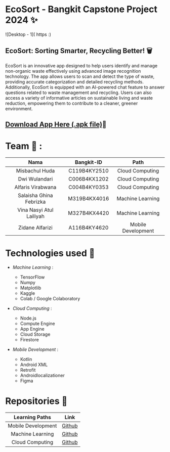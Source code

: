 # EcoSort - Bangkit Capstone Project 2024 ✨
![Desktop - 1]( https :)

## EcoSort: Sorting Smarter, Recycling Better! 🗑️ <br>
EcoSort is an innovative app designed to help users identify and manage non-organic waste effectively using advanced image recognition technology. The app allows users to scan and detect the type of waste, providing accurate categorization and detailed recycling methods. Additionally, EcoSort is equipped with an AI-powered chat feature to answer questions related to waste management and recycling. Users can also access a variety of informative articles on sustainable living and waste reduction, empowering them to contribute to a cleaner, greener environment.



## [Download App Here (.apk file)](https:)📲

# Team 🤝 :
|          Nama         | Bangkit-ID |       Path       |
|:---------------------:|:----------:|:----------------:|
| Misbachul Huda | C119B4KY2510  | Cloud Computing |
| Dwi Wulandari | C006B4KX1202 | Cloud Computing |
| Alfaris Virabwana | C004B4KY0353 | Cloud Computing |
| Salaisha Ghina Febrizka | M319B4KX4016 | Machine Learning |
| Vina Nasyi Atul Lailiyah | M327B4KX4420 | Machine Learning |
| Zidane Alfarizi | A116B4KY4620 | Mobile Development |

# Technologies used 🔧 

- *Machine Learning* :
  * TensorFlow
  * Numpy
  * Matplotlib
  * Kaggle
  * Colab / Google Colaboratory
  
- *Cloud Computing* : 
  * Node.js
  * Compute Engine
  * App Engine
  * Cloud Storage
  * Firestore

- *Mobile Development* :
  * Kotlin
  * Android XML
  * Retrofit
  * Androidlocalizationer
  * Figma

# Repositories 📁
|   Learning Paths   |                                Link                                |
| :----------------: | :----------------------------------------------------------------: |
| Mobile Development| [Github](https://github.com) |
| Machine Learning | [Github](https://github.com) |
| Cloud Computing | [Github]([https://github.com](https://github.com/chrollo3/Cloud-Computing-Capstone)) |
